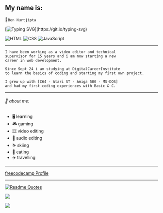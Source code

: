 <!-- Your title -->
## My name is:  
💾`Ben Nurtjipta`

[![Typing SVG](https://readme-typing-svg.herokuapp.com?font=Fira+Code&pause=1000&color=1B607E&width=435&lines=web+developer+in+training!)](https://git.io/typing-svg)

![HTML](https://img.shields.io/badge/-HTML-E34F26?logo=html15&logo-Color=white&style=for-the-badge)
![CSS](https://img.shields.io/badge/-CSS-1572B6?logo=css3&logo-Color=white&style=for-the-badge)
![JavaScript](https://img.shields.io/badge/-JavaScript-F7DF1E?logo=javascript3&logo-Color=black&style=for-the-badge)

---
```
I have been working as a video editor and technical
supervisor for 15 years and i am now starting a new
career in web development.

Since Sept 24 i am studying at DigitalCareerInstitute
to learn the basics of coding and starting my first own project.

I grew up with [C64 - Atari ST - Amiga 500 - MS-DOS] 
and had my first coding experiences with Basic & C.
```
---

###### :book: about me:
- 🖥️ learning
- 🎮 gaming
- 🎞️ video editing
- 🎹 audio editing
- ⛷️ skiing
- 🌮 eating
- ✈️ travelling

---


[freecodecamp Profile](https://www.freecodecamp.org/benNurtjipta)

---



[![Readme Quotes](https://quotes-github-readme.vercel.app/api?type=horizontal&theme=algolia&border=true&quote=Work,%20work,%20work,%20work,%20work,%20work...&author=Rihanna)](https://github.com/piyushsuthar/github-readme-quotes)
 
![](https://github-readme-streak-stats.herokuapp.com/?user=benNurtjipta&theme=highcontrast)

![](https://komarev.com/ghpvc/?username=benNurtjipta)
